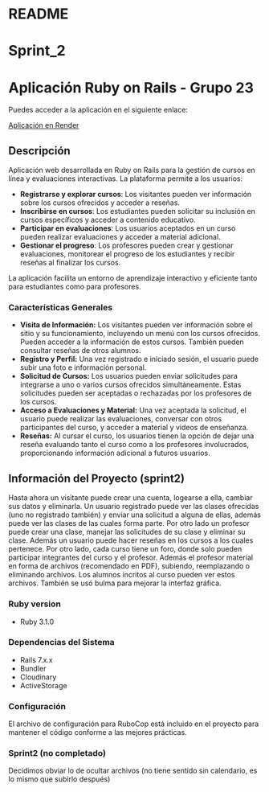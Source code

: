 #  README
#  Sprint_2
 #  Aplicación Ruby on Rails - Grupo 23

Puedes acceder a la aplicación en el siguiente enlace:

[Aplicación en Render](https://two024-2-grupo-23.onrender.com)

## Descripción

Aplicación web desarrollada en Ruby on Rails para la gestión de cursos en línea y evaluaciones interactivas. La plataforma permite a los usuarios:

- **Registrarse y explorar cursos**: Los visitantes pueden ver información sobre los cursos ofrecidos y acceder a reseñas.
- **Inscribirse en cursos**: Los estudiantes pueden solicitar su inclusión en cursos específicos y acceder a contenido educativo.
- **Participar en evaluaciones**: Los usuarios aceptados en un curso pueden realizar evaluaciones y acceder a material adicional.
- **Gestionar el progreso**: Los profesores pueden crear y gestionar evaluaciones, monitorear el progreso de los estudiantes y recibir reseñas al finalizar los cursos.

La aplicación facilita un entorno de aprendizaje interactivo y eficiente tanto para estudiantes como para profesores.

### Características Generales
- **Visita de Información:** Los visitantes pueden ver información sobre el sitio y su funcionamiento, incluyendo un menú con los cursos ofrecidos. Pueden acceder a la información de estos cursos. También pueden consultar reseñas de otros alumnos.
- **Registro y Perfil:** Una vez registrado e iniciado sesión, el usuario puede subir una foto e información personal. 
- **Solicitud de Cursos:** Los usuarios pueden enviar solicitudes para integrarse a uno o varios cursos ofrecidos simultáneamente. Estas solicitudes pueden ser aceptadas o rechazadas por los profesores de los cursos.
- **Acceso a Evaluaciones y Material:** Una vez aceptada la solicitud, el usuario puede realizar las evaluaciones, conversar con otros participantes del curso, y acceder a material y videos de enseñanza.
- **Reseñas:** Al cursar el curso, los usuarios tienen la opción de dejar una reseña evaluando tanto el curso como a los profesores involucrados, proporcionando información adicional a futuros usuarios.
  
## Información del Proyecto (sprint2)
Hasta ahora un visitante puede crear una cuenta, logearse a ella, cambiar sus datos y eliminarla.
Un usuario registrado puede ver las clases ofrecidas (uno no registrado también) y enviar una solicitud a alguna de ellas, además puede ver las clases de las cuales forma parte.
Por otro lado un profesor puede crear una clase, manejar las solicitudes de su clase y eliminar su clase.
Además un usuario puede hacer reseñas en los cursos a los cuales pertenece.
Por otro lado, cada curso tiene un foro, donde solo pueden participar integrantes del curso 
y el profesor.
Además el profesor material en forma de archivos (recomendado en PDF), subiendo, reemplazando o 
eliminando archivos. Los alumnos incritos al curso pueden ver estos archivos.
También se usó bulma para mejorar la interfaz gráfica. 

### Ruby version

- Ruby 3.1.0

### Dependencias del Sistema

- Rails 7.x.x
- Bundler
- Cloudinary
- ActiveStorage

### Configuración

El archivo de configuración para RuboCop está incluido en el proyecto para mantener el código conforme a las mejores prácticas.

### Sprint2 (no completado)
Decidimos obviar lo de ocultar archivos (no tiene sentido sin calendario, es lo mismo que subirlo después)

 



